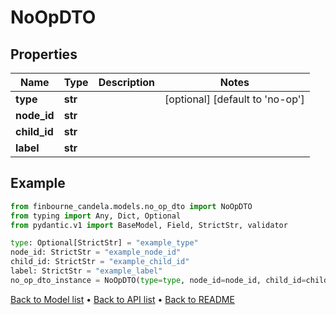 # NoOpDTO

## Properties
Name | Type | Description | Notes
------------ | ------------- | ------------- | -------------
**type** | **str** |  | [optional] [default to 'no-op']
**node_id** | **str** |  | 
**child_id** | **str** |  | 
**label** | **str** |  | 
## Example

```python
from finbourne_candela.models.no_op_dto import NoOpDTO
from typing import Any, Dict, Optional
from pydantic.v1 import BaseModel, Field, StrictStr, validator

type: Optional[StrictStr] = "example_type"
node_id: StrictStr = "example_node_id"
child_id: StrictStr = "example_child_id"
label: StrictStr = "example_label"
no_op_dto_instance = NoOpDTO(type=type, node_id=node_id, child_id=child_id, label=label)

```

[Back to Model list](../README.md#documentation-for-models) &#8226; [Back to API list](../README.md#documentation-for-api-endpoints) &#8226; [Back to README](../README.md)

